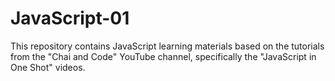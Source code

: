# JavaScript-01
This repository contains JavaScript learning materials based on the tutorials from the "Chai and Code" YouTube channel, specifically the "JavaScript in One Shot" videos.
